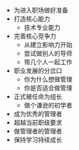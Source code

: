 - 为进入职场做好准备
- 打造核心能力
    - 技术专业能力
- 完善核心竞争力
    - 从建立影响力开始
    - 尝试做别人的导师
    - 带几个人一起工作
- 职业发展的分岔口
    - 你为什么想做管理
    - 你是否适合做管理
- 正式被任命为组长
    - 做个谦逊的初学者
- 成为优秀的管理者
- 超越当前职级要求
- 做管理者的管理者
- 保持学习持续成长
